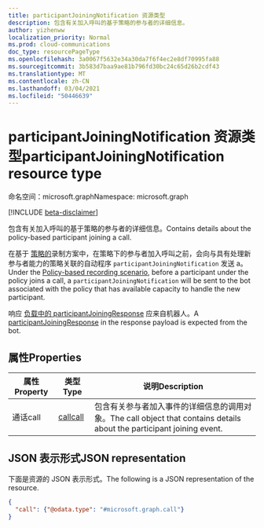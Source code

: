 ```yaml
---
title: participantJoiningNotification 资源类型
description: 包含有关加入呼叫的基于策略的参与者的详细信息。
author: yizhenww
localization_priority: Normal
ms.prod: cloud-communications
doc_type: resourcePageType
ms.openlocfilehash: 3a0067f5632e34a30da7f6f4ec2e8df70995fa88
ms.sourcegitcommit: 3b583d7baa9ae81b796fd30bc24c65d26b2cdf43
ms.translationtype: MT
ms.contentlocale: zh-CN
ms.lasthandoff: 03/04/2021
ms.locfileid: "50446639"
---
```

# <a name="participantjoiningnotification-resource-type"></a><span data-ttu-id="649a8-103">participantJoiningNotification 资源类型</span><span class="sxs-lookup"><span data-stu-id="649a8-103">participantJoiningNotification resource type</span></span>

<span data-ttu-id="649a8-104">命名空间：microsoft.graph</span><span class="sxs-lookup"><span data-stu-id="649a8-104">Namespace: microsoft.graph</span></span>

[!INCLUDE [beta-disclaimer](../../includes/beta-disclaimer.md)]

<span data-ttu-id="649a8-105">包含有关加入呼叫的基于策略的参与者的详细信息。</span><span class="sxs-lookup"><span data-stu-id="649a8-105">Contains details about the policy-based participant joining a call.</span></span>

<span data-ttu-id="649a8-106">在基于 [策略的](/microsoftteams/teams-recording-policy)录制方案中，在策略下的参与者加入呼叫之前，会向与具有处理新参与者能力的策略关联的自动程序 `participantJoiningNotification` 发送 a。</span><span class="sxs-lookup"><span data-stu-id="649a8-106">Under the [Policy-based recording scenario](/microsoftteams/teams-recording-policy), before a participant under the policy joins a call, a `participantJoiningNotification` will be sent to the bot associated with the policy that has available capacity to handle the new participant.</span></span>

<span data-ttu-id="649a8-107">响应 [负载中的 participantJoiningResponse](participantjoiningResponse.md) 应来自机器人。</span><span class="sxs-lookup"><span data-stu-id="649a8-107">A [participantJoiningResponse](participantjoiningResponse.md) in the response payload is expected from the bot.</span></span>

## <a name="properties"></a><span data-ttu-id="649a8-108">属性</span><span class="sxs-lookup"><span data-stu-id="649a8-108">Properties</span></span>
| <span data-ttu-id="649a8-109">属性</span><span class="sxs-lookup"><span data-stu-id="649a8-109">Property</span></span>       | <span data-ttu-id="649a8-110">类型</span><span class="sxs-lookup"><span data-stu-id="649a8-110">Type</span></span>            | <span data-ttu-id="649a8-111">说明</span><span class="sxs-lookup"><span data-stu-id="649a8-111">Description</span></span>                                                        |
| -------------- | --------------  | -------------------------------------------                        |
| <span data-ttu-id="649a8-112">通话</span><span class="sxs-lookup"><span data-stu-id="649a8-112">call</span></span>           | [<span data-ttu-id="649a8-113">call</span><span class="sxs-lookup"><span data-stu-id="649a8-113">call</span></span>](call.md) | <span data-ttu-id="649a8-114">包含有关参与者加入事件的详细信息的调用对象。</span><span class="sxs-lookup"><span data-stu-id="649a8-114">The call object that contains details about the participant joining event.</span></span> |

## <a name="json-representation"></a><span data-ttu-id="649a8-115">JSON 表示形式</span><span class="sxs-lookup"><span data-stu-id="649a8-115">JSON representation</span></span>

<span data-ttu-id="649a8-116">下面是资源的 JSON 表示形式。</span><span class="sxs-lookup"><span data-stu-id="649a8-116">The following is a JSON representation of the resource.</span></span>

<!-- {
  "blockType": "resource",
  "optionalProperties": [],
  "@odata.type": "microsoft.graph.participantJoiningNotification"
}-->
```json
{
  "call": {"@odata.type": "#microsoft.graph.call"}
}
```

<!-- uuid: 8fcb5dbc-d5aa-4681-8e31-b001d5168d79
2015-10-25 14:57:30 UTC -->
<!--
{
  "type": "#page.annotation",
  "description": "participantJoiningNotification resource",
  "keywords": "",
  "section": "documentation",
  "tocPath": "",
  "suppressions": []
}
-->

